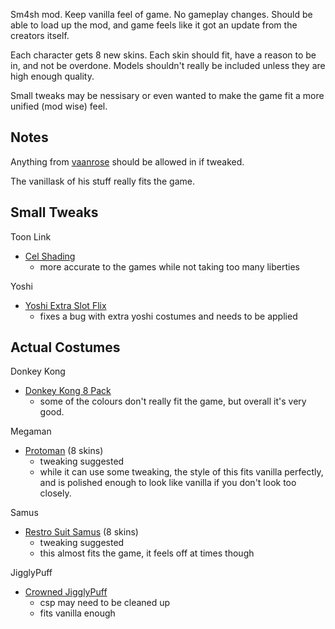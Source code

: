 Sm4sh mod.
Keep vanilla feel of game.
No gameplay changes.
Should be able to load up the mod, and game feels like it got an update from the creators itself.

Each character gets 8 new skins.
Each skin should fit, have a reason to be in, and not be overdone.
Models shouldn't really be included unless they are high enough quality.

Small tweaks may be nessisary or even wanted to make the game fit a more unified (mod wise) feel.

## Notes
Anything from [vaanrose](https://gamebanana.com/members/1474375) should be allowed in if tweaked.

The vanillask of his stuff really fits the game.


## Small Tweaks
Toon Link
  - [Cel Shading](https://gamebanana.com/skins/151597)
    * more accurate to the games while not taking too many liberties

Yoshi
  - [Yoshi Extra Slot Flix](http://gamebanana.com/gamefiles/4950)
    * fixes a bug with extra yoshi costumes and needs to be applied
  



## Actual Costumes

Donkey Kong
  - [Donkey Kong 8 Pack](https://gamebanana.com/skins/146237)
    * some of the colours don't really fit the game, but overall it's very good.

Megaman
  - [Protoman](https://gamebanana.com/skins/154251) (8 skins)
    * tweaking suggested
    * while it can use some tweaking, the style of this fits vanilla perfectly, and is polished enough to look like vanilla if you don't look too closely.
  
Samus
  - [Restro Suit Samus](https://gamebanana.com/skins/154673) (8 skins)
    * tweaking suggested
    * this almost fits the game, it feels off at times though
    
    
  
JigglyPuff
  - [Crowned JigglyPuff](https://gamebanana.com/skins/152744)
    * csp may need to be cleaned up
    * fits vanilla enough

